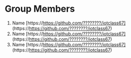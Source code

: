 # Group Members
1. Name [https://https://github.com/????????/iotclass67] (https://https://github.com/????????/iotclass67)
1. Name [https://https://github.com/????????/iotclass67] (https://https://github.com/????????/iotclass67)
1. Name [https://https://github.com/????????/iotclass67] (https://https://github.com/????????/iotclass67)

